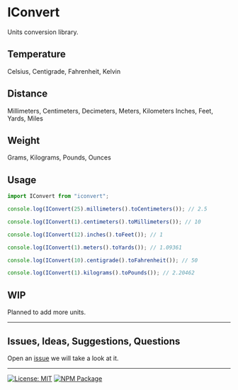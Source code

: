 # IConvert

Units conversion library.

## Temperature

Celsius, Centigrade, Fahrenheit, Kelvin

## Distance

Millimeters, Centimeters, Decimeters, Meters, Kilometers
Inches, Feet, Yards, Miles

## Weight

Grams, Kilograms, Pounds, Ounces

## Usage

```js
import IConvert from "iconvert";

console.log(IConvert(25).millimeters().toCentimeters()); // 2.5

console.log(IConvert(1).centimeters().toMillimeters()); // 10

console.log(IConvert(12).inches().toFeet()); // 1

console.log(IConvert(1).meters().toYards()); // 1.09361

console.log(IConvert(10).centigrade().toFahrenheit()); // 50

console.log(IConvert(1).kilograms().toPounds()); // 2.20462
```

## WIP

Planned to add more units.

---

## Issues, Ideas, Suggestions, Questions

Open an [issue](https://github.com/MrAmericanMike/iconvert/issues) we will take a look at it.

---

[![License: MIT](https://img.shields.io/badge/License-MIT-blue.svg)](https://opensource.org/licenses/MIT)
[![NPM Package](https://img.shields.io/npm/v/iconvert?label=npm)](https://www.npmjs.com/package/iconvert)
